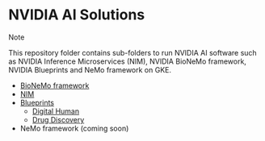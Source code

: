 # NVIDIA AI Solutions

>[!NOTE]
>This repository folder contains sub-folders to run NVIDIA AI software such as NVIDIA Inference Microservices (NIM), NVIDIA BioNeMo framework, NVIDIA Blueprints and NeMo framework on GKE.

- [BioNeMo framework](./bionemo/README.md)
- [NIM](./nim/quickstart/README.md)
- [Blueprints](./nim/blueprints/README.md)
  - [Digital Human](./nim/blueprints/digitalhuman/README.md)
  - [Drug Discovery](./nim/blueprints/drugdiscovery/README.md)
- NeMo framework (coming soon)
